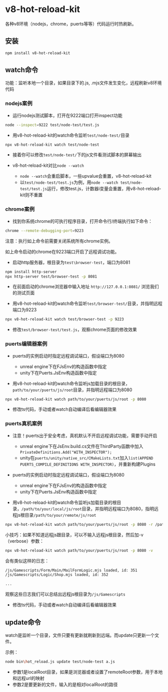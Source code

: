 # v8-hot-reload-kit

各种v8环境（nodejs，chrome，puerts等等）代码运行时热刷新。

## 安装

```bash
npm install v8-hot-reload-kit
```

## watch命令

功能：监听本地一个目录，如果目录下的.js, .mjs文件发生变化，远程刷新v8环境代码

### nodejs案例

* 运行nodejs测试脚本，打开在9222端口打开inspect功能

```bash
node --inspect=9222 test/node-test/test.js
```

* 用v8-hot-reload-kit的watch命令监听`test/node-test/`目录

```bash
npx v8-hot-reload-kit watch test/node-test
```

* 接着你可以修改`test/node-test/`下的js文件看测试脚本的屏幕输出

* v8-hot-reload-kit对比`node --watch`

  - `node --watch`会重启脚本，一些upvalue会重置，v8-hot-reload-kit
  - 以`test/node-test/test.js`为例，用`node --watch test/node-test/test.js`运行，修改test.js，计数器i变量会重置，用v8-hot-reload-kit则不重置

### chrome案例

* 找到你系统chrome的可执行程序目录，打开命令行/终端执行如下命令：

```bash
chrome --remote-debugging-port=9223
```

注意：执行如上命令前需要关闭系统所有chrome实例。

如上命令启动的chrome在9223端口开启了远程调试功能。

* 启动http服务器，根目录为`test\browser-test`，端口为8081

```bash
npm install http-server
npx http-server test/browser-test -p 8081
```

* 在前面启动的chrome浏览器中输入地址 `http://127.0.0.1:8081/` 浏览我们的测试页面

* 用v8-hot-reload-kit的watch命令监听`test/browser-test/`目录，并指明远程端口为9223

```bash
npx v8-hot-reload-kit watch test/browser-test -p 9223
```

* 修改`test/browser-test/test.js`，观察chrome页面的修改效果

### puerts编辑器案例

* puerts的实例启动时指定远程调试端口，假设端口为8080
  - unreal engine下在FJsEnv的构造函数中指定
  - unity下在Puerts.JsEnv构造函数中指定

* 用v8-hot-reload-kit的watch命令监听js加载目录的根目录，`path/to/your/puerts/js/root`目录，并指明远程端口为8080

```bash
npx v8-hot-reload-kit watch path/to/your/puerts/js/root -p 8080
```

* 修改ts代码，手动或者watch自动编译后看编辑器效果

### puerts真机案例

* 注意！puerts出于安全考虑，真机默认不开启远程调试功能，需要手动开启
  - unreal engine下在JsEnv.build.cs文件在ThirdParty函数中加入`PrivateDefinitions.Add("WITH_INSPECTOR");`
  - unity在`puerts/unity/native_src/CMakeLists.txt`加入`list(APPEND PUERTS_COMPILE_DEFINITIONS WITH_INSPECTOR)`，并重新构建Plugins

* puerts的实例启动时指定远程调试端口，假设端口为8080
  - unreal engine下在FJsEnv的构造函数中指定
  - unity下在Puerts.JsEnv构造函数中指定

* 用v8-hot-reload-kit的watch命令监听js加载目录的根目录，`/path/to/your/local/js/root`目录，并指明远程端口为8080，指明远程js根目录`/path/to/your/remote/js/root`

```bash
npx v8-hot-reload-kit watch path/to/your/puerts/js/root -p 8080 -r /path/to/your/remote/js/root
```

小技巧：如果不知道远程js跟目录，可以不输入远程js根目录，然后加-v （verbose）参数：

```bash
npx v8-hot-reload-kit watch path/to/your/puerts/js/root -p 8080 -v
```

会有类似这样的日志：

```bash
/js/Gamescripts/Form/Main/MailFormLogic.mjs loaded, id: 351
/js/Gamescripts/Logic/Shop.mjs loaded, id: 352

...

```

观察这些日志我们可以总结出远程js根目录为`/js/Gamescripts`

* 修改ts代码，手动或者watch自动编译后看编辑器效果

## update命令

watch是监听一个目录，文件只要有更新就刷新到远端。而update只更新一个文件。

示例：
```bash
node bin\hot_reload.js update test/node-test a.js
```
* 参数1是localRoot目录，如果是浏览器或者设置了remoteRoot参数，用于本地和远程url的映射
* 参数2是要更新的文件，输入的是相对localRoot的路径